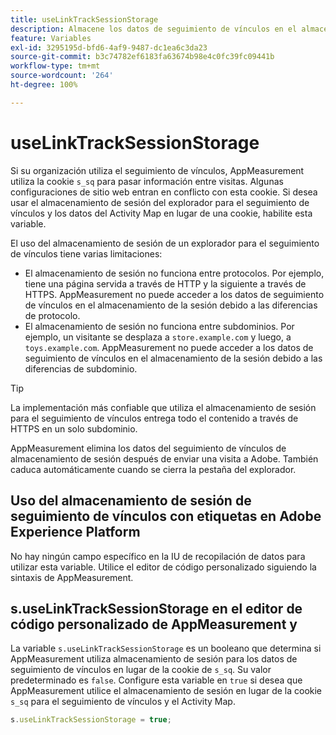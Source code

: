 ```yaml
---
title: useLinkTrackSessionStorage
description: Almacene los datos de seguimiento de vínculos en el almacenamiento de la sesión en lugar de en una cookie.
feature: Variables
exl-id: 3295195d-bfd6-4af9-9487-dc1ea6c3da23
source-git-commit: b3c74782ef6183fa63674b98e4c0fc39fc09441b
workflow-type: tm+mt
source-wordcount: '264'
ht-degree: 100%

---
```


# useLinkTrackSessionStorage

Si su organización utiliza el seguimiento de vínculos, AppMeasurement utiliza la cookie `s_sq` para pasar información entre visitas. Algunas configuraciones de sitio web entran en conflicto con esta cookie. Si desea usar el almacenamiento de sesión del explorador para el seguimiento de vínculos y los datos del Activity Map en lugar de una cookie, habilite esta variable.

El uso del almacenamiento de sesión de un explorador para el seguimiento de vínculos tiene varias limitaciones:

* El almacenamiento de sesión no funciona entre protocolos. Por ejemplo, tiene una página servida a través de HTTP y la siguiente a través de HTTPS. AppMeasurement no puede acceder a los datos de seguimiento de vínculos en el almacenamiento de la sesión debido a las diferencias de protocolo.
* El almacenamiento de sesión no funciona entre subdominios. Por ejemplo, un visitante se desplaza a `store.example.com` y luego, a `toys.example.com`. AppMeasurement no puede acceder a los datos de seguimiento de vínculos en el almacenamiento de la sesión debido a las diferencias de subdominio.

>[!TIP]
>
>La implementación más confiable que utiliza el almacenamiento de sesión para el seguimiento de vínculos entrega todo el contenido a través de HTTPS en un solo subdominio.

AppMeasurement elimina los datos del seguimiento de vínculos de almacenamiento de sesión después de enviar una visita a Adobe. También caduca automáticamente cuando se cierra la pestaña del explorador.

## Uso del almacenamiento de sesión de seguimiento de vínculos con etiquetas en Adobe Experience Platform

No hay ningún campo específico en la IU de recopilación de datos para utilizar esta variable. Utilice el editor de código personalizado siguiendo la sintaxis de AppMeasurement.

## s.useLinkTrackSessionStorage en el editor de código personalizado de AppMeasurement y 

La variable `s.useLinkTrackSessionStorage` es un booleano que determina si AppMeasurement utiliza almacenamiento de sesión para los datos de seguimiento de vínculos en lugar de la cookie de `s_sq`. Su valor predeterminado es `false`. Configure esta variable en `true` si desea que AppMeasurement utilice el almacenamiento de sesión en lugar de la cookie `s_sq` para el seguimiento de vínculos y el Activity Map.

```js
s.useLinkTrackSessionStorage = true;
```
